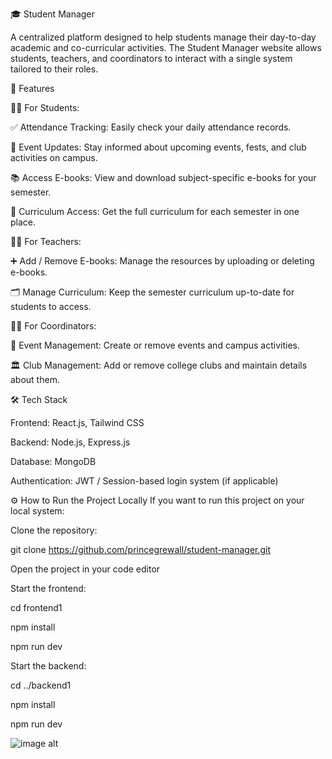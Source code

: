 🎓 Student Manager

A centralized platform designed to help students manage their day-to-day academic and co-curricular activities. The Student Manager website allows students, teachers, and coordinators to interact with a single system tailored to their roles.

🚀 Features

👩‍🎓 For Students:

✅ Attendance Tracking: Easily check your daily attendance records.

📅 Event Updates: Stay informed about upcoming events, fests, and club activities on campus.

📚 Access E-books: View and download subject-specific e-books for your semester.

📝 Curriculum Access: Get the full curriculum for each semester in one place.

👨‍🏫 For Teachers:

➕ Add / Remove E-books: Manage the resources by uploading or deleting e-books.

🗂️ Manage Curriculum: Keep the semester curriculum up-to-date for students to access.

🧑‍💼 For Coordinators:

🎉 Event Management: Create or remove events and campus activities.

🏛️ Club Management: Add or remove college clubs and maintain details about them.

🛠️ Tech Stack

Frontend: React.js, Tailwind CSS

Backend: Node.js, Express.js

Database: MongoDB

Authentication: JWT / Session-based login system (if applicable)


⚙️ How to Run the Project Locally
If you want to run this project on your local system:

Clone the repository:

git clone https://github.com/princegrewall/student-manager.git

Open the project in your code editor

Start the frontend:

cd frontend1

npm install

npm run dev

Start the backend:

cd ../backend1

npm install

npm run dev

![image alt](https://github.com/princegrewall/student-manager/blob/44692e3ceb72647391514d3a26e2f7e9a1432515/Screenshot%202025-04-21%20at%2014.34.22.png)

